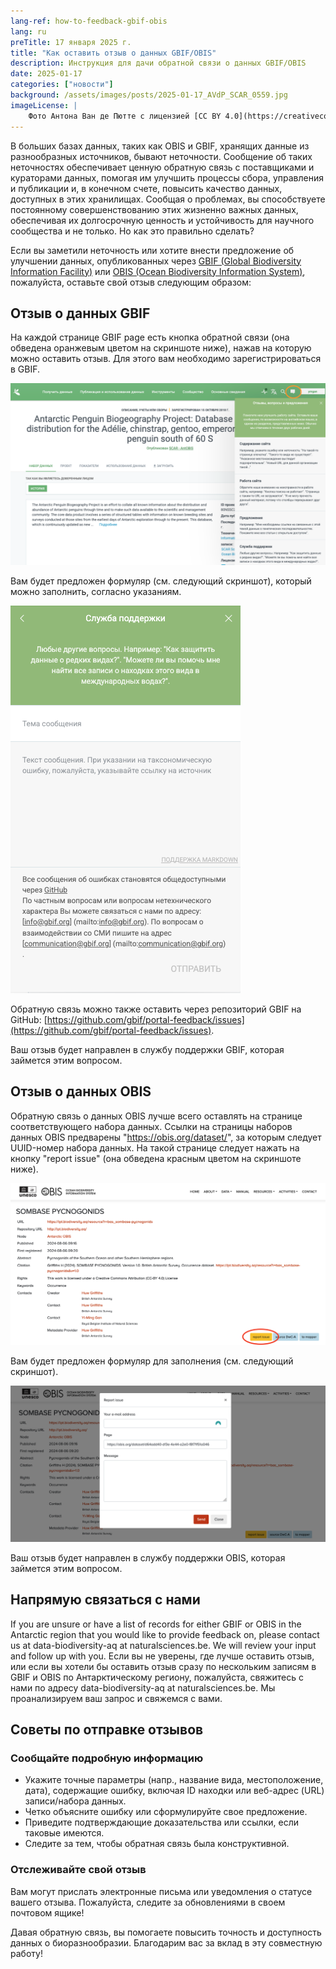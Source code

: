```yaml
---
lang-ref: how-to-feedback-gbif-obis
lang: ru
preTitle: 17 января 2025 г.
title: "Как оставить отзыв о данных GBIF/OBIS"
description: Инструкция для дачи обратной связи о данных GBIF/OBIS
date: 2025-01-17
categories: ["новости"]
background: /assets/images/posts/2025-01-17_AVdP_SCAR_0559.jpg
imageLicense: |
    Фото Антона Ван де Пютте с лицензией [CC BY 4.0](https://creativecommons.org/licenses/by/4.0/)
---
```


В больших базах данных, таких как OBIS и GBIF, хранящих данные из разнообразных источников, бывают неточности. Сообщение об таких неточностях обеспечивает ценную обратную связь с поставщиками и кураторами данных, помогая им улучшить процессы сбора, управления и публикации и, в конечном счете, повысить качество данных, доступных в этих хранилищах. Сообщая о проблемах, вы способствуете постоянному совершенствованию этих жизненно важных данных, обеспечивая их долгосрочную ценность и устойчивость для научного сообщества и не только. Но как это правильно сделать?

Если вы заметили неточность или хотите внести предложение об улучшении данных, опубликованных через [GBIF (Global Biodiversity Information Facility)](https://www.gbif.org/ru) или [OBIS (Ocean Biodiversity Information System)](https://obis.org/), пожалуйста, оставьте свой отзыв следующим образом:

## Отзыв о данных GBIF

На каждой странице GBIF page есть кнопка обратной связи (она обведена оранжевым цветом на скриншоте ниже), нажав на которую можно оставить отзыв. Для этого вам необходимо зарегистрироваться в GBIF.

![/assets/images/posts/2025-01-17-gbif-01-ru.png](/assets/images/posts/2025-01-17-gbif-01-ru.png)

Вам будет предложен формуляр (см. следующий скриншот), который можно заполнить, согласно указаниям.

![/assets/images/posts/2025-01-17-gbif-02-ru.png](/assets/images/posts/2025-01-17-gbif-02-ru.png)

Обратную связь можно также оставить через репозиторий GBIF на GitHub: [https://github.com/gbif/portal-feedback/issues](https://github.com/gbif/portal-feedback/issues).

Ваш отзыв будет направлен в службу поддержки GBIF, которая займется этим вопросом.

## Отзыв о данных OBIS

Обратную связь о данных OBIS лучше всего оставлять на странице соответствующего набора данных. Ссылки на страницы наборов данных OBIS предварены "https://obis.org/dataset/", за которым следует UUID-номер набора данных. На такой странице следует нажать на кнопку "report issue" (она обведена красным цветом на скриншоте ниже).

![/assets/images/posts/2025-01-17-obis-01.png](/assets/images/posts/2025-01-17-obis-01.png)

Вам будет предложен формуляр для заполнения (см. следующий скриншот).

![/assets/images/posts/2025-01-17-obis-02.png](/assets/images/posts/2025-01-17-obis-02.png)

Ваш отзыв будет направлен в службу поддержки OBIS, которая займется этим вопросом.

## Напрямую связаться с нами 

If you are unsure or have a list of records for either GBIF or OBIS in the Antarctic region that you would like to provide feedback on, please contact us at data-biodiversity-aq at naturalsciences.be. We will review your input and follow up with you.
Если вы не уверены, где лучше оставить отзыв, или если вы хотели бы оставить отзыв сразу по нескольким записям в GBIF и OBIS по Антарктическому региону, пожалуйста, свяжитесь с нами по адресу data-biodiversity-aq at naturalsciences.be. Мы проанализируем ваш запрос и свяжемся с вами.

## Советы по отправке отзывов

### Сообщайте подробную информацию

- Укажите точные параметры (напр., название вида, местоположение, дата), содержащие ошибку, включая ID находки или веб-адрес (URL) записи/набора данных.
- Четко объясните ошибку или сформулируйте свое предложение.
- Приведите подтверждающие доказательства или ссылки, если таковые имеются.
- Следите за тем, чтобы обратная связь была конструктивной.

### Отслеживайте свой отзыв

Вам могут прислать электронные письма или уведомления о статусе вашего отзыва. Пожалуйста, следите за обновлениями в своем почтовом ящике!

Давая обратную связь, вы помогаете повысить точность и доступность данных о биоразнообразии. Благодарим вас за вклад в эту совместную работу!
